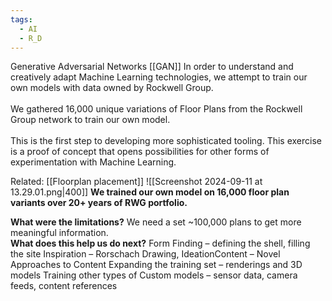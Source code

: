 ```yaml
---
tags:
  - AI
  - R_D
---
```

Generative Adversarial Networks​ [[GAN]]
In order to understand and creatively adapt Machine Learning technologies, we attempt to train our own models with data owned by Rockwell Group. ​  
​  
We gathered 16,000 unique variations of Floor Plans from the Rockwell Group network to train our own model.​  
​  
This is the first step to developing more sophisticated tooling. This exercise is a proof of concept that opens possibilities for other forms of experimentation with Machine Learning. ​

Related: [[Floorplan placement]]
![[Screenshot 2024-09-11 at 13.29.01.png|400]]
**We trained our own model on 16,000 floor plan variants over 20+ years of RWG portfolio.​**

**What were the limitations?​**
We need a set ~100,000 plans to get more meaningful information. ​  
​
**What does this help us do next?​**
Form Finding – defining the shell, filling the site​
Inspiration – Rorschach Drawing, Ideation​
Content – Novel Approaches to Content​
Expanding the training set – renderings and 3D models​
Training other types of Custom models – sensor data, camera feeds, content references​  
​
